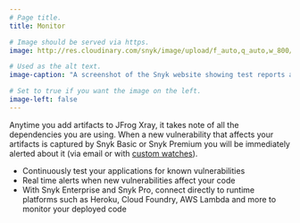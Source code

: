 ```yaml
---
# Page title.
title: Monitor

# Image should be served via https.
image: http://res.cloudinary.com/snyk/image/upload/f_auto,q_auto,w_800/v1493142741/integrations.png

# Used as the alt text.
image-caption: "A screenshot of the Snyk website showing test reports alongside each project"

# Set to true if you want the image on the left.
image-left: false
---
```

Anytime you add artifacts to JFrog Xray, it takes note of all the dependencies you are using. When a new vulnerability that affects your artifacts is captured by Snyk Basic or Snyk Premium you will be immediately alerted about it (via email or with [custom watches](https://www.jfrog.com/confluence/display/XRAY/Watches#Watches-Actions.1)).

* Continuously test your applications for known vulnerabilities
* Real time alerts when new vulnerabilities affect your code
* With Snyk Enterprise and Snyk Pro, connect directly to runtime platforms such as Heroku, Cloud Foundry, AWS Lambda and more to monitor your deployed code